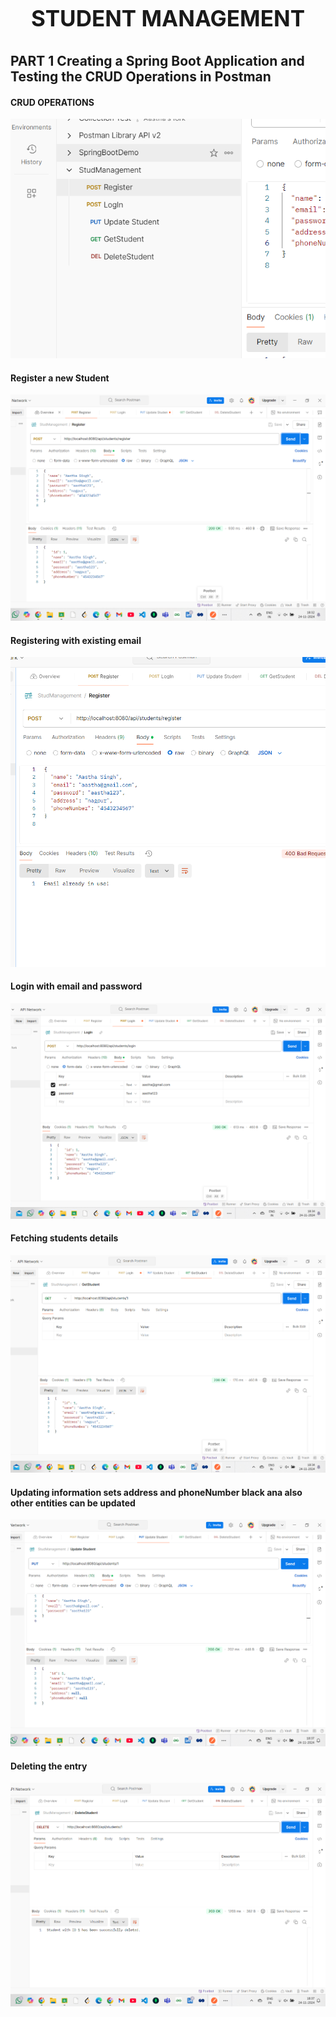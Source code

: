 <p align="center" style="font-weight: 1000; font-size: 2.5em;">
  <strong>STUDENT MANAGEMENT</strong>
</p>


## PART 1 Creating a Spring Boot Application and Testing the CRUD Operations in Postman

#### CRUD OPERATIONS
![Opeartions](ImagesQuePart1/CRUDOP.png  "CRUD OPERATIONS" )

#### Register a new Student
![REGISTER - POST](ImagesQuePart1/Register.png  "REGITER A NEW STUDENT")

#### Registering with existing email
![REGISTER - POST](ImagesQuePart1/RegisterErrorIfSameEmail.png  "REGITER WITH EXIXTING EMAIL THROWS ERROR")

#### Login with email and password
![LOGIN - POST](ImagesQuePart1/Login.png )

#### Fetching students details
![FETCH STUDENT - GET](ImagesQuePart1/FetchStudent.png )

#### Updating information sets address and phoneNumber black ana also other entities can be updated
![UPDATE - PUT](ImagesQuePart1/Update.png )

#### Deleting the entry
![REMOVE - DELETE](ImagesQuePart1/Delete.png )
